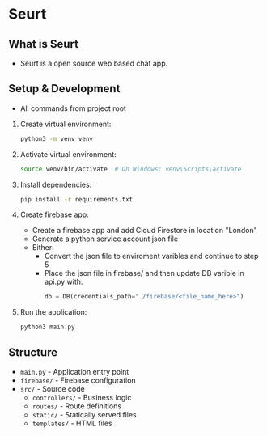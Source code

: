# Seurt

## What is Seurt
- Seurt is a open source web based chat app. 

## Setup & Development
- All commands from project root

1. Create virtual environment:
   ```bash
   python3 -m venv venv
   ```

2. Activate virtual environment:
   ```bash
   source venv/bin/activate  # On Windows: venv\Scripts\activate
   ```

3. Install dependencies:
   ```bash
   pip install -r requirements.txt
   ```

4. Create firebase app:
   - Create a firebase app and add Cloud Firestore in location "London"
   - Generate a python service account json file
   - Either:
      - Convert the json file to enviroment varibles and continue to step 5
      - Place the json file in firebase/ and then update DB varible in api.py with:
         ```python
         db = DB(credentials_path="./firebase/<file_name_here>")
         ```

5. Run the application:
   ```bash
   python3 main.py
   ```

## Structure

- `main.py` - Application entry point
- `firebase/` - Firebase configuration
- `src/` - Source code
  - `controllers/` - Business logic
  - `routes/` - Route definitions
  - `static/` - Statically served files
  - `templates/` - HTML files
